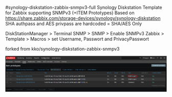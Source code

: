 

#synology-diskstation-zabbix-snmpv3-full
Synology Diskstation Template for Zabbix supporting SNMPv3 (+ITEM Prototypes)
Based on https://share.zabbix.com/storage-devices/synology/synology-diskstation
SHA authpass and AES privpass are hardcoded = SHA/AES Only

DiskStationManager > Terminal SNMP > SNMP > Enable SNMPv3
Zabbix > Template > Macros > set Username, Passwort and PrivacyPasswort

forked from kko/synology-diskstation-zabbix-snmpv3

![What was wrong](https://github.com/cuilster/synology-diskstation-zabbix-snmpv3/blob/master/still%20snmpv2.PNG)
